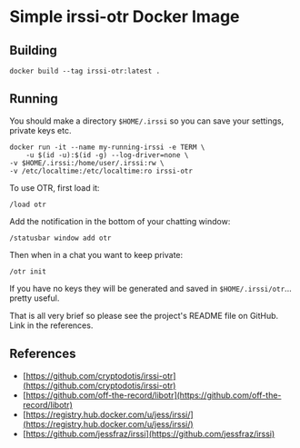 Simple irssi-otr Docker Image
=============================

Building
--------

    docker build --tag irssi-otr:latest .

Running
-------

You should make a directory `$HOME/.irssi` so you can save your
settings, private keys etc.

    docker run -it --name my-running-irssi -e TERM \
        -u $(id -u):$(id -g) --log-driver=none \
	-v $HOME/.irssi:/home/user/.irssi:rw \
	-v /etc/localtime:/etc/localtime:ro irssi-otr

To use OTR, first load it:

    /load otr

Add the notification in the bottom of your chatting window:

    /statusbar window add otr

Then when in a chat you want to keep private:

    /otr init

If you have no keys they will be generated and saved in
`$HOME/.irssi/otr`... pretty useful.

That is all very brief so please see the project's README file
on GitHub. Link in the references.

References
----------

* [https://github.com/cryptodotis/irssi-otr](https://github.com/cryptodotis/irssi-otr)
* [https://github.com/off-the-record/libotr](https://github.com/off-the-record/libotr)
* [https://registry.hub.docker.com/u/jess/irssi/](https://registry.hub.docker.com/u/jess/irssi/)
* [https://github.com/jessfraz/irssi](https://github.com/jessfraz/irssi)

